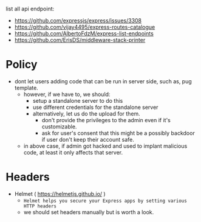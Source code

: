
list all api endpoint:
 - https://github.com/expressjs/express/issues/3308
 - https://github.com/vijay4495/express-routes-catalogue
 - https://github.com/AlbertoFdzM/express-list-endpoints
 - https://github.com/ErisDS/middleware-stack-printer

# Policy

 - dont let users adding code that can be run in server side, such as, pug template.
   - however, if we have to, we should:
     - setup a standalone server to do this
     - use different credentials for the standalone server
     - alternatively, let us do the upload for them.
       - don't provide the privileges to the admin even if it's customizable.
       - ask for user's consent that this might be a possibly backdoor if user don't keep their account safe.
   - in above case, if admin got hacked and used to implant malicious code, at least it only affects that server.

# Headers

 - Helmet ( https://helmetjs.github.io/ )
   - `Helmet helps you secure your Express apps by setting various HTTP headers`
   - we should set headers manually but is worth a look.

